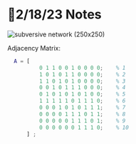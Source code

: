 # 📝2/18/23 Notes


![subversive network (250x250)](https://user-images.githubusercontent.com/111261353/219901195-4076868e-7e46-4930-ab98-48b0a28e06ee.png)


Adjacency Matrix:
```matlab
  A = [
          0 1 1 0 0 1 0 0 0 0;    % 1
          1 0 1 0 1 1 0 0 0 0;    % 2
          1 1 0 1 0 1 0 0 0 0;    % 3
          0 0 1 0 1 1 1 0 0 0;    % 4
          0 1 0 1 0 1 0 1 0 0;    % 5
          1 1 1 1 1 0 1 1 1 0;    % 6
          0 0 0 1 0 1 0 1 1 1;    % 7
          0 0 0 0 1 1 1 0 1 1;    % 8
          0 0 0 0 0 1 1 1 0 1;    % 9
          0 0 0 0 0 0 1 1 1 0;    % 10
      ] ;
```
